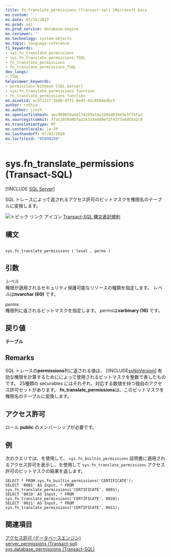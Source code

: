```yaml
---
title: fn_translate_permissions (Transact-sql) |Microsoft Docs
ms.custom: ''
ms.date: 03/15/2017
ms.prod: sql
ms.prod_service: database-engine
ms.reviewer: ''
ms.technology: system-objects
ms.topic: language-reference
f1_keywords:
- sys.fn_translate_permissions
- sys.fn_translate_permissions_TSQL
- fn_translate_permissions
- fn_translate_permissions_TSQL
dev_langs:
- TSQL
helpviewer_keywords:
- permissions bitmask [SQL Server]
- sys.fn_translate_permissions function
- fn_translate_permissions function
ms.assetid: ac97121f-2bd0-4f71-8e45-42c8584edbc5
author: rothja
ms.author: jroth
ms.openlocfilehash: aec909b59a6e174269a14a330ad839d3e3ff4faa
ms.sourcegitcommit: f7ac1976d4bfa224332edd9ef2f4377a4d55a2c9
ms.translationtype: MT
ms.contentlocale: ja-JP
ms.lasthandoff: 07/02/2020
ms.locfileid: "85898250"
---
```

# <a name="sysfn_translate_permissions-transact-sql"></a>sys.fn_translate_permissions (Transact-SQL)
[!INCLUDE [SQL Server](../../includes/applies-to-version/sqlserver.md)]

  SQL トレースによって返されるアクセス許可のビットマスクを権限名のテーブルに変換します。  
  
 ![トピック リンク アイコン](../../database-engine/configure-windows/media/topic-link.gif "トピック リンク アイコン") [Transact-SQL 構文表記規則](../../t-sql/language-elements/transact-sql-syntax-conventions-transact-sql.md)  
  
## <a name="syntax"></a>構文  
  
```  
  
sys.fn_translate_permissions ( level , perms )  
```  
  
## <a name="arguments"></a>引数  
 *レベル*  
 権限が適用されるセキュリティ保護可能なリソースの種類を指定します。 *レベル*は**nvarchar (60)** です。  
  
 *perms*  
 権限列に返されるビットマスクを指定します。 *perms*は**varbinary (16)** です。  
  
## <a name="returns"></a>戻り値  
 **テーブル**  
  
## <a name="remarks"></a>Remarks  
 SQL トレースの**permissions**列に返される値は、 [!INCLUDE[ssNoVersion](../../includes/ssnoversion-md.md)] 有効な権限を計算するためにによって使用されるビットマスクを整数で表したものです。 25種類の securables にはそれぞれ、対応する数値を持つ独自のアクセス許可セットがあります。 **fn_translate_permissions**は、このビットマスクを権限名のテーブルに変換します。  
  
## <a name="permissions"></a>アクセス許可  
 ロール **public** のメンバーシップが必要です。  
  
## <a name="example"></a>例  
 次のクエリでは、を使用して、 `sys.fn_builtin_permissions` 証明書に適用されるアクセス許可を表示し、を使用して `sys.fn_translate_permissions` アクセス許可のビットマスクの結果を返します。  
  
```  
SELECT * FROM sys.fn_builtin_permissions('CERTIFICATE');  
SELECT '0001' AS Input, * FROM sys.fn_translate_permissions('CERTIFICATE', 0001);  
SELECT '0010' AS Input, * FROM sys.fn_translate_permissions('CERTIFICATE', 0010);  
SELECT '0011' AS Input, * FROM sys.fn_translate_permissions('CERTIFICATE', 0011);  
```  
  
## <a name="see-also"></a>関連項目  
 [アクセス許可 &#40;データベースエンジン&#41;](../../relational-databases/security/permissions-database-engine.md)   
 [server_permissions &#40;Transact-sql&#41;](../../relational-databases/system-catalog-views/sys-server-permissions-transact-sql.md)   
 [sys.database_permissions &#40;Transact-SQL&#41;](../../relational-databases/system-catalog-views/sys-database-permissions-transact-sql.md)  
  
  
